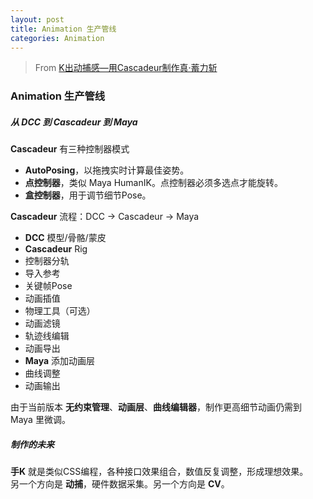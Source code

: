 ```yaml
---
layout: post
title: Animation 生产管线
categories: Animation
---
```


> From [K出动捕感—用Cascadeur制作真·蓄力斩](https://www.bilibili.com/video/BV1zv411y7rD)

### Animation 生产管线

##### 从 DCC 到 Cascadeur 到 Maya

**Cascadeur** 有三种控制器模式
- **AutoPosing**，以拖拽实时计算最佳姿势。
- **点控制器**，类似 Maya HumanIK。点控制器必须多选点才能旋转。
- **盒控制器**，用于调节细节Pose。

**Cascadeur** 流程：DCC → Cascadeur → Maya
- **DCC** 模型/骨骼/蒙皮
- **Cascadeur** Rig
- 控制器分轨
- 导入参考
- 关键帧Pose
- 动画插值
- 物理工具（可选）
- 动画滤镜
- 轨迹线编辑
- 动画导出
- **Maya** 添加动画层
- 曲线调整
- 动画输出

由于当前版本 **无约束管理**、**动画层**、**曲线编辑器**，制作更高细节动画仍需到 Maya 里微调。

##### 制作的未来

**手K** 就是类似CSS编程，各种接口效果组合，数值反复调整，形成理想效果。  
另一个方向是 **动捕**，硬件数据采集。另一个方向是 **CV**。
